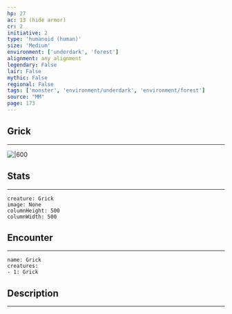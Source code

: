 ```yaml
---
hp: 27
ac: 13 (hide armor)
cr: 2
initiative: 2
type: 'humanoid (human)'    
size: 'Medium'
environment: ['underdark', 'forest']
alignment: any alignment
legendary: False
lair: False
mythic: False
regional: False
tags: ['monster', 'environment/underdark', 'environment/forest']
source: "MM"
page: 173
---
```


## Grick
---

![|600](D:/Program%20Files/5e.tools/img/bestiary/MM/Grick.jpg)

## Stats
---

```statblock
creature: Grick
image: None
columnHeight: 500
columnWidth: 500
```

## Encounter
---

```encounter-table
name: Grick
creatures:
- 1: Grick
```

## Description
---




